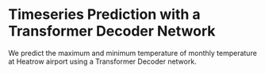 # Timeseries Prediction with a Transformer Decoder Network

We predict the maximum and minimum temperature of monthly temperature at Heatrow airport using a Transformer Decoder network.